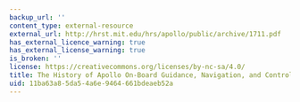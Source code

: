 ```yaml
---
backup_url: ''
content_type: external-resource
external_url: http://hrst.mit.edu/hrs/apollo/public/archive/1711.pdf
has_external_licence_warning: true
has_external_license_warning: true
is_broken: ''
license: https://creativecommons.org/licenses/by-nc-sa/4.0/
title: The History of Apollo On-Board Guidance, Navigation, and Control
uid: 11ba63a8-5da5-4a6e-9464-661bdeaeb52a
---
```

